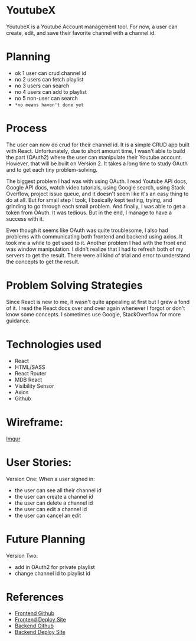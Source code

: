 # YoutubeX
YoutubeX is a Youtube Account management tool. For now, a user can create, edit, 
and save their favorite channel with a channel id.

# Planning
- ok 1 user can crud channel id
- no 2 users can fetch playlist
- no 3 users can search
- no 4 users can add to playlist
- no 5 non-user can search
- `*no means haven't done yet`

# Process
The user can now do crud for their channel id. It is a simple CRUD app built with
React. Unfortunately, due to short amount time, I wasn't able to build the part 
(OAuth2) where the user can manipulate their Youtube account. However, that will
be built on Version 2. It takes a long time to study OAuth and to get each tiny
problem-solving.

The biggest problem I had was with using OAuth. I read Youtube API docs,
Google API docs, watch video tutorials, using Google search, using Stack Overflow,
project issue queue, and it doesn't seem like it's an easy thing to do at all.
But for small step I took, I basically kept testing, trying, and grinding to go 
through each small problem. And finally, I was able to get a token from OAuth.
It was tedious. But in the end, I manage to have a success with it. 

Even though it seems like OAuth was quite troublesome, I also had problems
with communicating both frontend and backend using axios. It took me a while to
get used to it. Another problem I had with the front end was window manipulation.
I didn't realize that I had to refresh both of my servers to get the result. There
were all kind of trial and error to understand the concepts to get the result.

# Problem Solving Strategies
Since React is new to me, it wasn't quite appealing at first but I grew a fond of
it. I read the React docs over and over again whenever I forgot or don't know
some concepts. I sometimes use Google, StackOverflow for more guidance.

# Technologies used
  - React
  - HTML/SASS
  - React Router
  - MDB React
  - Visibility Sensor
  - Axios
  - Github

# Wireframe:
[Imgur](https://i.imgur.com/uruqTvm.png)

# User Stories:
Version One:
When a user signed in: 
  - the user can see all their channel id
  - the user can create a channel id
  - the user can delete a channel id
  - the user can edit a channel id
  - the user can cancel an edit

# Future Planning
Version Two:
  - add in OAuth2 for private playlist
  - change channel id to playlist id

# References
- [Frontend Github](https://github.com/TakyiuLo/youtube-client)
- [Frontend Deploy Site](https://takyiulo.github.io/youtube-client/)
- [Backend Github](https://github.com/TakyiuLo/youtube-api)
- [Backend Deploy Site](https://sheltered-fortress-64728.herokuapp.com/)
